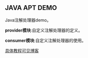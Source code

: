 ## JAVA APT DEMO

Java注解处理器demo。

**provider模块**:自定义注解处理器的定义。

**consumer模块**:自定义注解处理器的使用。

[具体教程可见博客](https://blog.csdn.net/qq_43621091/article/details/107080827)
